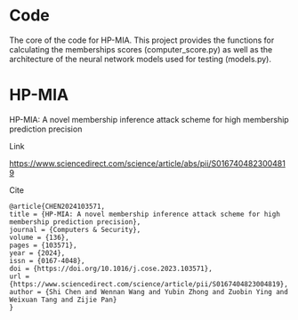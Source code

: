 # Code
The core of the code for HP-MIA.
This project provides the functions for calculating the memberships scores (computer_score.py) as well as the architecture of the neural network models used for testing (models.py).

# HP-MIA

HP-MIA: A novel membership inference attack scheme for high membership prediction precision

Link

https://www.sciencedirect.com/science/article/abs/pii/S0167404823004819

Cite
```
@article{CHEN2024103571,
title = {HP-MIA: A novel membership inference attack scheme for high membership prediction precision},
journal = {Computers & Security},
volume = {136},
pages = {103571},
year = {2024},
issn = {0167-4048},
doi = {https://doi.org/10.1016/j.cose.2023.103571},
url = {https://www.sciencedirect.com/science/article/pii/S0167404823004819},
author = {Shi Chen and Wennan Wang and Yubin Zhong and Zuobin Ying and Weixuan Tang and Zijie Pan}
}
```
